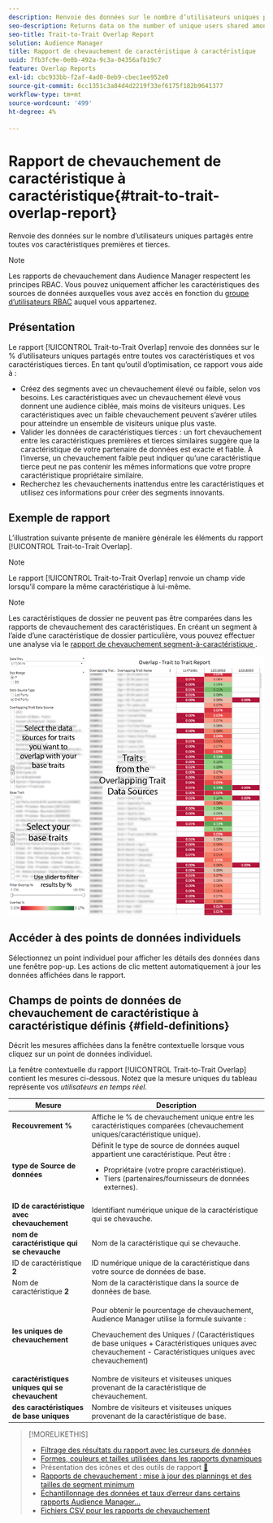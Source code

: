 ```yaml
---
description: Renvoie des données sur le nombre d’utilisateurs uniques partagés entre toutes vos caractéristiques premières et tierces.
seo-description: Returns data on the number of unique users shared among all your first and third-party traits.
seo-title: Trait-to-Trait Overlap Report
solution: Audience Manager
title: Rapport de chevauchement de caractéristique à caractéristique
uuid: 7fb3fc9e-0e0b-492a-9c3a-04356afb19c7
feature: Overlap Reports
exl-id: cbc933bb-f2af-4ad0-8eb9-cbec1ee952e0
source-git-commit: 6cc1351c3a84d4d2219f33ef6175f182b9641377
workflow-type: tm+mt
source-wordcount: '499'
ht-degree: 4%

---
```


# Rapport de chevauchement de caractéristique à caractéristique{#trait-to-trait-overlap-report}

Renvoie des données sur le nombre d’utilisateurs uniques partagés entre toutes vos caractéristiques premières et tierces.

>[!NOTE]
>
>Les rapports de chevauchement dans Audience Manager respectent les principes RBAC. Vous pouvez uniquement afficher les caractéristiques des sources de données auxquelles vous avez accès en fonction du [groupe d’utilisateurs RBAC](/help/using/features/administration/administration-overview.md) auquel vous appartenez.

<!-- 

c_overlap_reports.xml

 -->

## Présentation

Le rapport [!UICONTROL Trait-to-Trait Overlap] renvoie des données sur le % d’utilisateurs uniques partagés entre toutes vos caractéristiques et vos caractéristiques tierces. En tant qu’outil d’optimisation, ce rapport vous aide à :

* Créez des segments avec un chevauchement élevé ou faible, selon vos besoins. Les caractéristiques avec un chevauchement élevé vous donnent une audience ciblée, mais moins de visiteurs uniques. Les caractéristiques avec un faible chevauchement peuvent s’avérer utiles pour atteindre un ensemble de visiteurs unique plus vaste.
* Valider les données de caractéristiques tierces : un fort chevauchement entre les caractéristiques premières et tierces similaires suggère que la caractéristique de votre partenaire de données est exacte et fiable. À l’inverse, un chevauchement faible peut indiquer qu’une caractéristique tierce peut ne pas contenir les mêmes informations que votre propre caractéristique propriétaire similaire.
* Recherchez les chevauchements inattendus entre les caractéristiques et utilisez ces informations pour créer des segments innovants.

## Exemple de rapport

L’illustration suivante présente de manière générale les éléments du rapport [!UICONTROL Trait-to-Trait Overlap].

>[!NOTE]
>
>Le rapport [!UICONTROL Trait-to-Trait Overlap] renvoie un champ vide lorsqu’il compare la même caractéristique à lui-même.

>[!NOTE]
>
>Les caractéristiques de dossier ne peuvent pas être comparées dans les rapports de chevauchement des caractéristiques. En créant un segment à l’aide d’une caractéristique de dossier particulière, vous pouvez effectuer une analyse via le [ rapport de chevauchement segment-à-caractéristique ](/help/using/reporting/dynamic-reports/segment-trait-overlap-report.md).

![](assets/trait-to-trait-overlap.png)

## Accéder à des points de données individuels

Sélectionnez un point individuel pour afficher les détails des données dans une fenêtre pop-up. Les actions de clic mettent automatiquement à jour les données affichées dans le rapport.

## Champs de points de données de chevauchement de caractéristique à caractéristique définis {#field-definitions}

Décrit les mesures affichées dans la fenêtre contextuelle lorsque vous cliquez sur un point de données individuel.

<!-- 

r_t2t_data_pop.xml

 -->

La fenêtre contextuelle du rapport [!UICONTROL Trait-to-Trait Overlap] contient les mesures ci-dessous. Notez que la mesure uniques du tableau représente vos *utilisateurs en temps réel*.

<table id="table_A2A0CFC47C1A404994B82E6630E711A2"> 
 <thead> 
  <tr> 
   <th colname="col1" class="entry"> Mesure </th> 
   <th colname="col2" class="entry"> Description </th> 
  </tr>
 </thead>
 <tbody> 
  <tr> 
   <td colname="col1"><b><span class="wintitle"> Recouvrement %</span></b> </td> 
   <td colname="col2"> Affiche le % de chevauchement unique entre les caractéristiques comparées (chevauchement uniques/caractéristique unique). </td> 
  </tr> 
  <tr> 
   <td colname="col1"><b><span class="wintitle"> type de Source de données</span></b> </td> 
   <td colname="col2">Définit le type de source de données auquel appartient une caractéristique. Peut être : 
    <ul id="ul_0477C04A33FD4F5D998B98984E6554D3"> 
     <li id="li_50FCA48EDB5843AB8FB6C34ED2C0067D">Propriétaire (votre propre caractéristique). </li> 
     <li id="li_4F6148EDAEFE43FA8D505944E9FE3855">Tiers (partenaires/fournisseurs de données externes). </li> 
    </ul> </td> 
  </tr> 
  <tr> 
   <td colname="col1"><b><span class="wintitle"> ID de caractéristique avec chevauchement</span></b> </td> 
   <td colname="col2"> Identifiant numérique unique de la caractéristique qui se chevauche. </td> 
  </tr> 
  <tr> 
   <td colname="col1"><b><span class="wintitle"> nom de caractéristique qui se chevauche</span></b> </td> 
   <td colname="col2"> Nom de la caractéristique qui se chevauche. </td> 
  </tr>
    <tr> 
   <td colname="col1">ID de caractéristique <b><span class="wintitle"> 2</span></b> </td> 
   <td colname="col2"> ID numérique unique de la caractéristique dans votre source de données de base. </td> 
  </tr> 
  <tr> 
   <td colname="col1">Nom de caractéristique <b><span class="wintitle"> 2</span></b> </td> 
   <td colname="col2"> Nom de la caractéristique dans la source de données de base. </td> 
  </tr> 
  <tr> 
   <td colname="col1"><b><span class="wintitle"> les uniques de chevauchement</span></b> </td> 
   <td colname="col2"> <p>Pour obtenir le pourcentage de chevauchement, Audience Manager utilise la formule suivante :</p> <p>Chevauchement des Uniques / (Caractéristiques de base uniques + Caractéristiques uniques avec chevauchement - Caractéristiques uniques avec chevauchement)</p> </td> 
  </tr> 
  <tr> 
   <td colname="col1"><b><span class="wintitle"> caractéristiques uniques qui se chevauchent</span></b> </td> 
   <td colname="col2"> Nombre de visiteurs et visiteuses uniques provenant de la caractéristique de chevauchement. </td> 
  </tr> 
    <tr> 
   <td colname="col1"><b><span class="wintitle"> des caractéristiques de base uniques</span></b> </td> 
   <td colname="col2"> Nombre de visiteurs et visiteuses uniques provenant de la caractéristique de base. </td> 
  </tr> 
 </tbody> 
</table>

>[!MORELIKETHIS]
>
>* [Filtrage des résultats du rapport avec les curseurs de données](../../reporting/dynamic-reports/data-sliders.md)
>* [Formes, couleurs et tailles utilisées dans les rapports dynamiques](../../reporting/dynamic-reports/interactive-report-technology.md#shapes-colors-sizes)
>* Présentation des icônes et des outils de rapport [&#128279;](../../reporting/dynamic-reports/interactive-report-technology.md#icons-tools-explained)
>* [Rapports de chevauchement : mise à jour des plannings et des tailles de segment minimum](../../reporting/dynamic-reports/overlap-minimum-segment-size.md)
>* [Échantillonnage des données et taux d’erreur dans certains rapports Audience Manager...](../../reporting/report-sampling.md)
>* [Fichiers CSV pour les rapports de chevauchement](../../reporting/dynamic-reports/overlap-csv-files.md)
